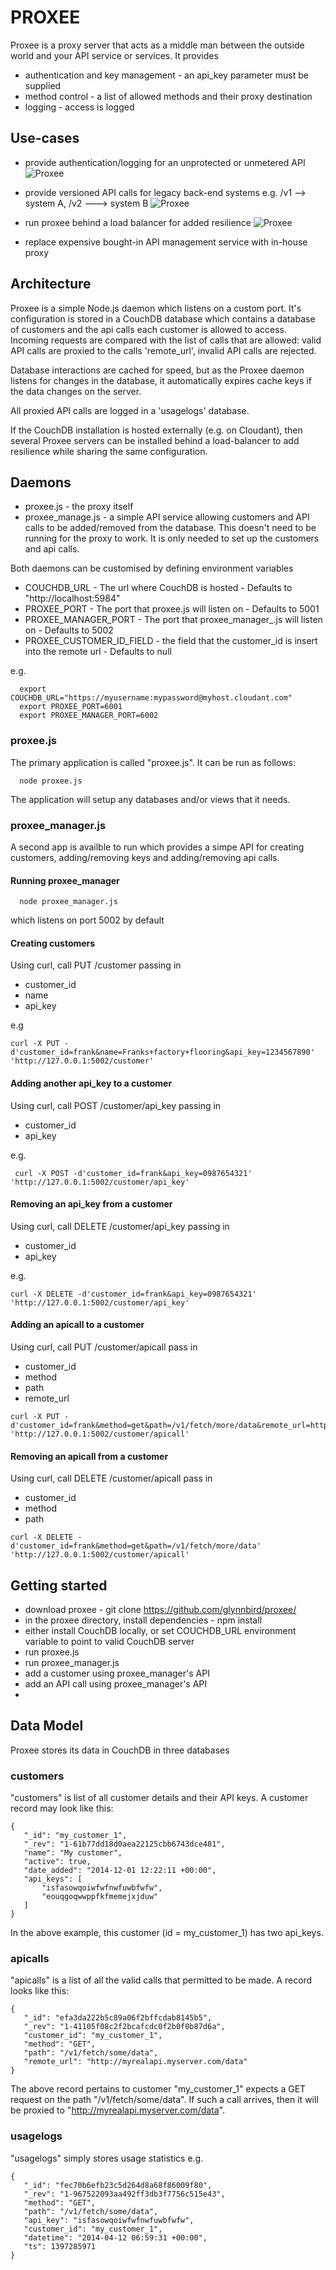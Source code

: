 # PROXEE

Proxee is a proxy server that acts as a middle man between the outside world and your API service or services. It provides

* authentication and key management - an api_key parameter must be supplied
* method control - a list of allowed methods and their proxy destination
* logging - access is logged

## Use-cases

* provide authentication/logging for an unprotected or unmetered API
![Proxee](https://github.com/glynnbird/proxee/raw/master/images/proxee1.png "Proxee")

* provide versioned API calls for legacy back-end systems e.g. /v1 --> system A, /v2 ---> system B
![Proxee](https://github.com/glynnbird/proxee/raw/master/images/proxee2.png "Proxee")

* run proxee behind a load balancer for added resilience
![Proxee](https://github.com/glynnbird/proxee/raw/master/images/proxee3.png "Proxee")

* replace expensive bought-in API management service with in-house proxy

## Architecture

Proxee is a simple Node.js daemon which listens on a custom port. It's configuration is stored in a CouchDB database which contains a database of customers and the api calls each customer is allowed to access. Incoming requests are compared with the list of calls that are allowed: valid API calls are proxied to the calls 'remote_url', invalid API calls are rejected. 

Database interactions are cached for speed, but as the Proxee daemon listens for changes in the database, it automatically expires cache keys if the data changes on the server.

All proxied API calls are logged in a 'usagelogs' database.

If the CouchDB installation is hosted externally (e.g. on Cloudant), then several Proxee servers can be installed behind a load-balancer to add resilience while sharing the same configuration.

## Daemons

* proxee.js - the proxy itself
* proxee_manage.js - a simple API service allowing customers and API calls to be added/removed from the database. This doesn't need to be running for the proxy to work. It is only needed to set up the customers and api calls.

Both daemons can be customised by defining environment variables 

* COUCHDB_URL - The url where CouchDB is hosted - Defaults to "http://localhost:5984"
* PROXEE_PORT - The port that proxee.js will listen on - Defaults to 5001
* PROXEE_MANAGER_PORT -  The port that proxee_manager_.js will listen on - Defaults to 5002
* PROXEE_CUSTOMER_ID_FIELD - the field that the customer_id is insert into the remote url - Defaults to null

e.g.
```
  export COUCHDB_URL="https://myusername:mypassword@myhost.cloudant.com"
  export PROXEE_PORT=6001
  export PROXEE_MANAGER_PORT=6002
```

### proxee.js

The primary application is called "proxee.js". It can be run as follows:

```
  node proxee.js
```

The application will setup any databases and/or views that it needs.


### proxee_manager.js

A second app is availble to run which provides a simpe API for creating customers, adding/removing keys and adding/removing api calls.

#### Running proxee_manager

```
  node proxee_manager.js 
```

which listens on port 5002 by default

#### Creating customers

Using curl, call PUT /customer passing in

* customer_id
* name
* api_key

e.g

```
curl -X PUT -d'customer_id=frank&name=Franks+factory+flooring&api_key=1234567890' 'http://127.0.0.1:5002/customer'
```

#### Adding another api_key to a customer

Using curl, call POST /customer/api_key passing in

* customer_id
* api_key

e.g.

```
 curl -X POST -d'customer_id=frank&api_key=0987654321' 'http://127.0.0.1:5002/customer/api_key'
```

#### Removing an api_key from a customer 

Using curl, call DELETE /customer/api_key passing in

* customer_id
* api_key

e.g.

```
curl -X DELETE -d'customer_id=frank&api_key=0987654321' 'http://127.0.0.1:5002/customer/api_key'
```

#### Adding an apicall to a customer

Using curl, call PUT /customer/apicall pass in

* customer_id
* method
* path
* remote_url

```
curl -X PUT -d'customer_id=frank&method=get&path=/v1/fetch/more/data&remote_url=http://myapi.myserver.com/more' 'http://127.0.0.1:5002/customer/apicall'
```

#### Removing an apicall from a customer

Using curl, call DELETE /customer/apicall pass in

* customer_id
* method
* path

```
curl -X DELETE -d'customer_id=frank&method=get&path=/v1/fetch/more/data' 'http://127.0.0.1:5002/customer/apicall'
```

## Getting started

* download proxee - git clone https://github.com/glynnbird/proxee/
* in the proxee directory, install dependencies - npm install
* either install CouchDB locally, or set COUCHDB_URL environment variable to point to valid CouchDB server
* run proxee.js 
* run proxee_manager.js
* add a customer using proxee_manager's API
* add an API call using proxee_manager's API
* 

## Data Model

Proxee stores its data in CouchDB in three databases

### customers 

"customers" is list of all customer details and their API keys. A customer record may look like this:

```
{
   "_id": "my_customer_1",
   "_rev": "1-61b77dd18d0aea22125cbb6743dce481",
   "name": "My customer",
   "active": true,
   "date_added": "2014-12-01 12:22:11 +00:00",
   "api_keys": [
       "isfasowqoiwfwfnwfuwbfwfw",
       "eouqgoqwwppfkfmemejxjduw"
   ]
}
```

In the above example, this customer (id = my_customer_1) has two api_keys.

### apicalls

"apicalls" is a list of all the valid calls that permitted to be  made. A record looks like this:

```
{
   "_id": "efa3da222b5c89a06f2bffcdab8145b5",
   "_rev": "1-41105f08c2f2bcafcdc0f2b0f0b87d6a",
   "customer_id": "my_customer_1",
   "method": "GET",
   "path": "/v1/fetch/some/data",
   "remote_url": "http://myrealapi.myserver.com/data"
}
```

The above record pertains to customer "my_customer_1" expects a GET request on the path "/v1/fetch/some/data". If such a call arrives, then it will be proxied to "http://myrealapi.myserver.com/data".

### usagelogs

"usagelogs" simply stores usage statistics e.g.

```
{
   "_id": "fec70b6efb23c5d264d8a68f86009f80",
   "_rev": "1-967522093aa492ff3db3f7756c515e43",
   "method": "GET",
   "path": "/v1/fetch/some/data",
   "api_key": "isfasowqoiwfwfnwfuwbfwfw",
   "customer_id": "my_customer_1",
   "datetime": "2014-04-12 06:59:31 +00:00",
   "ts": 1397285971
}
```